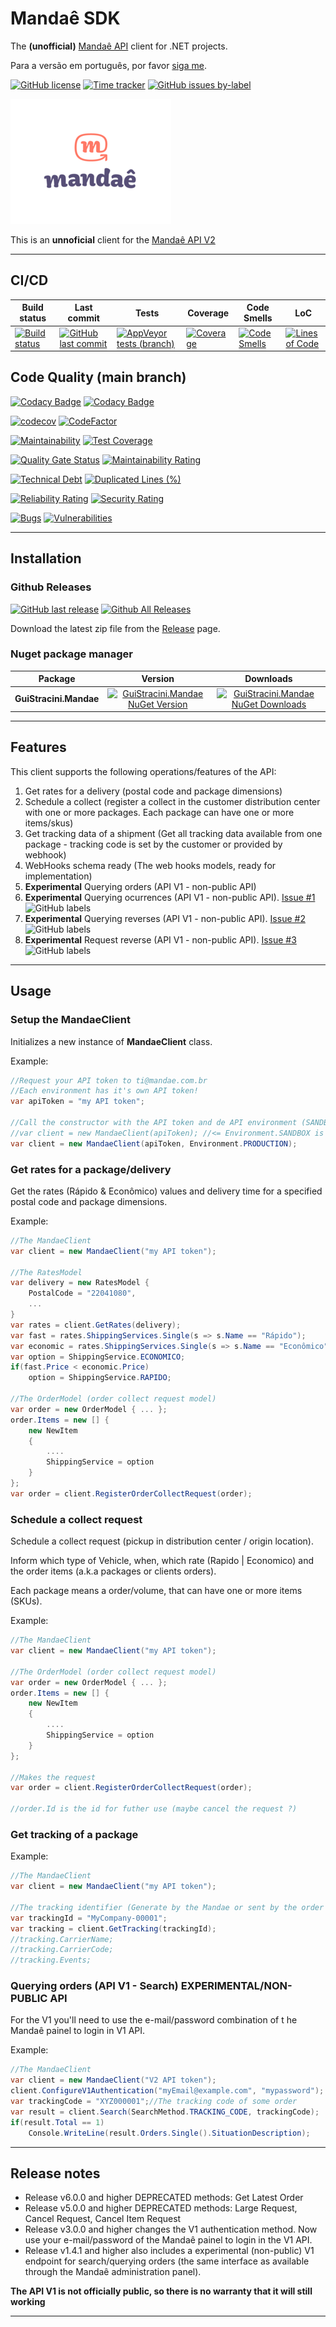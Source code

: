 # Mandaê SDK

The **(unofficial)** [Mandaê API](https://docs.mandae.com.br/) client for .NET projects.

Para a versão em português, por favor [siga me](/README.pt-br.md).

[![GitHub license](https://img.shields.io/github/license/guibranco/GuiStracini.Mandae)](https://github.com/guibranco/GuiStracini.Mandae)
[![Time tracker](https://wakatime.com/badge/github/guibranco/GuiStracini.Mandae.svg)](https://wakatime.com/badge/github/guibranco/CGuiStracini.Mandae)
[![GitHub issues by-label](https://img.shields.io/github/issues/guibranco/guistracini.mandae/help%20wanted.svg)](https://github.com/guibranco/guistracini.mandae/issues?q=is%3Aissue+is%3Aopen+label%3A%22help+wanted%22)

![Mandae logo](https://raw.githubusercontent.com/guibranco/GuiStracini.Mandae/main/logo.png)

This is an **unnoficial** client for the [Mandaê API V2](https://dev.mandae.com.br/api/index.html)

---

## CI/CD

| Build status | Last commit | Tests | Coverage | Code Smells | LoC | 
|--------------|-------------|-------|----------|-------------|-----|
| [![Build status](https://ci.appveyor.com/api/projects/status/2et11cwujyfnsruj/branch/main?svg=true)](https://ci.appveyor.com/project/guibranco/guistracini-mandae/branch/main) | [![GitHub last commit](https://img.shields.io/github/last-commit/guibranco/GuiStracini.Mandae/main)](https://github.com/guibranco/GuiStracini.Mandae) | [![AppVeyor tests (branch)](https://img.shields.io/appveyor/tests/guibranco/GuiStracini-Mandae/main?compact_message)](https://ci.appveyor.com/project/guibranco/guistracini-mandae) | [![Coverage](https://sonarcloud.io/api/project_badges/measure?project=guibranco_GuiStracini.Mandae&metric=coverage&branch=main)](https://sonarcloud.io/dashboard?id=guibranco_GuiStracini.Mandae) | [![Code Smells](https://sonarcloud.io/api/project_badges/measure?project=guibranco_GuiStracini.Mandae&metric=code_smells&branch=main)](https://sonarcloud.io/dashboard?id=guibranco_GuiStracini.Mandae) | [![Lines of Code](https://sonarcloud.io/api/project_badges/measure?project=guibranco_GuiStracini.Mandae&metric=ncloc&branch=main)](https://sonarcloud.io/dashboard?id=guibranco_GuiStracini.Mandae) | 

## Code Quality (main branch)

[![Codacy Badge](https://app.codacy.com/project/badge/Grade/727443824fe244be840dc6ba2e444c9e)](https://www.codacy.com/gh/guibranco/GuiStracini.Mandae/dashboard?utm_source=github.com&amp;utm_medium=referral&amp;utm_content=guibranco/GuiStracini.Mandae&amp;utm_campaign=Badge_Grade)
[![Codacy Badge](https://app.codacy.com/project/badge/Coverage/727443824fe244be840dc6ba2e444c9e)](https://www.codacy.com/gh/guibranco/GuiStracini.Mandae/dashboard?utm_source=github.com&amp;utm_medium=referral&amp;utm_content=guibranco/GuiStracini.Mandae&amp;utm_campaign=Badge_Grade)

[![codecov](https://codecov.io/gh/guibranco/GuiStracini.Mandae/branch/main/graph/badge.svg)](https://codecov.io/gh/guibranco/GuiStracini.Mandae)
[![CodeFactor](https://www.codefactor.io/repository/github/guibranco/GuiStracini.Mandae/badge)](https://www.codefactor.io/repository/github/guibranco/GuiStracini.Mandae)

[![Maintainability](https://api.codeclimate.com/v1/badges/5e1cd09aba4cc90d08d5/maintainability)](https://codeclimate.com/github/guibranco/GuiStracini.Mandae/maintainability)
[![Test Coverage](https://api.codeclimate.com/v1/badges/5e1cd09aba4cc90d08d5/test_coverage)](https://codeclimate.com/github/guibranco/GuiStracini.Mandae/test_coverage)

[![Quality Gate Status](https://sonarcloud.io/api/project_badges/measure?project=guibranco_GuiStracini.Mandae&metric=alert_status)](https://sonarcloud.io/dashboard?id=guibranco_GuiStracini.Mandae)
[![Maintainability Rating](https://sonarcloud.io/api/project_badges/measure?project=guibranco_GuiStracini.Mandae&metric=sqale_rating)](https://sonarcloud.io/dashboard?id=guibranco_GuiStracini.Mandae)

[![Technical Debt](https://sonarcloud.io/api/project_badges/measure?project=guibranco_GuiStracini.Mandae&metric=sqale_index)](https://sonarcloud.io/dashboard?id=guibranco_GuiStracini.Mandae)
[![Duplicated Lines (%)](https://sonarcloud.io/api/project_badges/measure?project=guibranco_GuiStracini.Mandae&metric=duplicated_lines_density)](https://sonarcloud.io/dashboard?id=guibranco_GuiStracini.Mandae)

[![Reliability Rating](https://sonarcloud.io/api/project_badges/measure?project=guibranco_GuiStracini.Mandae&metric=reliability_rating)](https://sonarcloud.io/dashboard?id=guibranco_GuiStracini.Mandae)
[![Security Rating](https://sonarcloud.io/api/project_badges/measure?project=guibranco_GuiStracini.Mandae&metric=security_rating)](https://sonarcloud.io/dashboard?id=guibranco_GuiStracini.Mandae)

[![Bugs](https://sonarcloud.io/api/project_badges/measure?project=guibranco_GuiStracini.Mandae&metric=bugs)](https://sonarcloud.io/dashboard?id=guibranco_GuiStracini.Mandae)
[![Vulnerabilities](https://sonarcloud.io/api/project_badges/measure?project=guibranco_GuiStracini.Mandae&metric=vulnerabilities)](https://sonarcloud.io/dashboard?id=guibranco_GuiStracini.Mandae)

---

## Installation

### Github Releases

[![GitHub last release](https://img.shields.io/github/release-date/guibranco/GuiStracini.Mandae.svg?style=flat)](https://github.com/guibranco/GuiStracini.Mandae) [![Github All Releases](https://img.shields.io/github/downloads/guibranco/GuiStracini.Mandae/total.svg?style=flat)](https://github.com/guibranco/GuiStracini.Mandae)

Download the latest zip file from the [Release](https://github.com/GuiBranco/GuiStracini.Mandae/releases) page.

### Nuget package manager

| Package | Version | Downloads |
|------------------|:-------:|:-------:|
| **GuiStracini.Mandae** | [![GuiStracini.Mandae NuGet Version](https://img.shields.io/nuget/v/GuiStracini.Mandae.svg?style=flat)](https://www.nuget.org/packages/GuiStracini.Mandae/) | [![GuiStracini.Mandae NuGet Downloads](https://img.shields.io/nuget/dt/GuiStracini.Mandae.svg?style=flat)](https://www.nuget.org/packages/GuiStracini.Mandae/) |

---

## Features

This client supports the following operations/features of the API:

 1. Get rates for a delivery (postal code and package dimensions)
 2. Schedule a collect (register a collect in the customer distribution center with one or more packages. Each package can have one or more items/skus)
 3. Get tracking data of a shipment (Get all tracking data available from one package - tracking code is set by the customer or provided by webhook)
 4. WebHooks schema ready (The web hooks models, ready for implementation)
 5. **Experimental** Querying orders (API V1 - non-public API)
 6. **Experimental** Querying ocurrences (API V1 - non-public API). [Issue #1](https://github.com/guibranco/GuiStracini.Mandae/issues/1) ![GitHub labels](https://img.shields.io/github/labels/guibranco/BancosBrasileiros/help%20wanted)
 7. **Experimental** Querying reverses (API V1 - non-public API). [Issue #2](https://github.com/guibranco/GuiStracini.Mandae/issues/2) ![GitHub labels](https://img.shields.io/github/labels/guibranco/BancosBrasileiros/help%20wanted)
 8. **Experimental** Request reverse (API V1 - non-public API). [Issue #3](https://github.com/guibranco/GuiStracini.Mandae/issues/3) ![GitHub labels](https://img.shields.io/github/labels/guibranco/BancosBrasileiros/help%20wanted)

---

## Usage

### Setup the MandaeClient

Initializes a new instance of **MandaeClient** class.

Example:

```csharp
//Request your API token to ti@mandae.com.br 
//Each environment has it's own API token!
var apiToken = "my API token";

//Call the constructor with the API token and de API environment (SANDBOX | PRODUCTION).
//var client = new MandaeClient(apiToken); //<= Environment.SANDBOX is the default environment.
var client = new MandaeClient(apiToken, Environment.PRODUCTION);
```

### Get rates for a package/delivery

Get the rates (Rápido & Econômico) values and delivery time for a specified postal code and package dimensions.

Example:

```csharp
//The MandaeClient
var client = new MandaeClient("my API token");

//The RatesModel
var delivery = new RatesModel {
	PostalCode = "22041080",
	...
}
var rates = client.GetRates(delivery);
var fast = rates.ShippingServices.Single(s => s.Name == "Rápido");
var economic = rates.ShippingServices.Single(s => s.Name == "Econômico");
var option = ShippingService.ECONOMICO;
if(fast.Price < economic.Price)
	option = ShippingService.RAPIDO;

//The OrderModel (order collect request model)
var order = new OrderModel { ... };
order.Items = new [] {
	new NewItem 
	{
		....
		ShippingService = option
	}
};
var order = client.RegisterOrderCollectRequest(order);
```

### Schedule a collect request

Schedule a collect request (pickup in distribution center / origin location).

Inform which type of Vehicle, when, which rate (Rapido | Economico) and the order items (a.k.a packages or clients orders).

Each package means a order/volume, that can have one or more items (SKUs).

Example:

```csharp
//The MandaeClient
var client = new MandaeClient("my API token");

//The OrderModel (order collect request model)
var order = new OrderModel { ... };
order.Items = new [] {
	new NewItem 
	{
		....
		ShippingService = option
	}
};

//Makes the request
var order = client.RegisterOrderCollectRequest(order);

//order.Id is the id for futher use (maybe cancel the request ?)
```

### Get tracking of a package

Example:

```csharp
//The MandaeClient
var client = new MandaeClient("my API token");

//The tracking identifier (Generate by the Mandae or sent by the order collect request
var trackingId = "MyCompany-00001";
var tracking = client.GetTracking(trackingId);
//tracking.CarrierName;
//tracking.CarrierCode;
//tracking.Events;
```
### Querying orders (API V1 - Search) EXPERIMENTAL/NON-PUBLIC API

For the V1 you'll need to use the e-mail/password combination of t he Mandaê painel to login in V1 API.

Example:

```csharp
//The MandaeClient
var client = new MandaeClient("V2 API token");
client.ConfigureV1Authentication("myEmail@example.com", "mypassword");
var trackingCode = "XYZ000001";//The tracking code of some order
var result = client.Search(SearchMethod.TRACKING_CODE, trackingCode);
if(result.Total == 1)
	Console.WriteLine(result.Orders.Single().SituationDescription);    
```

---

## Release notes

- Release v6.0.0 and higher DEPRECATED methods: Get Latest Order
- Release v5.0.0 and higher DEPRECATED methods: Large Request, Cancel Request, Cancel Item Request
- Release v3.0.0 and higher changes the V1 authentication method. Now use your e-mail/password of the Mandaê painel to login in the V1 API.
- Release v1.4.1 and higher also includes a experimental (non-public) V1 endpoint for search/querying orders (the same interface as available through the Mandaê administration panel).

**The API V1 is not officially public, so there is no warranty that it will still working**

---
